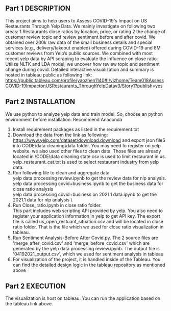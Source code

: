 ## Part 1 DESCRIPTION
 
This project aims to help users to Assess COVID-19's Impact on US Restaurants Through Yelp Data.
We mainly investigate on following two areas: 
1.Restaurants close ratios by location, price, or rating 
2 the change of customer review topic and review sentiment before and after covid.
We obtained over 200k raw data of the small business details and special services (e.g., delivery/takeout enabled) offered during COVID-19 and 8M customer reviews from Yelp’s public sources. 
We combined with most recent yelp data by API scraping to evaluate the influence on close ratio. 
Utilize NLTK and LDA model, we uncover how review topic and sentiment change during covid.
Detailed interactive visualization and summary is hosted in tableau public as following link:
https://public.tableau.com/profile/yaozhen1140#!/vizhome/Team018AssessCOVID-19ImpactonUSRestaurants_ThroughYelpDatav3/Story1?publish=yes 
   

## Part 2 INSTALLATION

We use python to analyze yelp data and train model. So, choose an python environment before installation. Recommend Anaconda 
1. Install requirement packages as listed in the requirement.txt
2. Download the data from the link as following: https://www.yelp.com/dataset/download.download and export json fileS  into CODE\\data cleaning\\data folder. You may need to register on yelp website. we also used other files to clean data. Those files are already located in \\CODE\\data cleaning state.csv is used to limit restaurant in us. yelp_restaurant_cat.txt is used to select restaurant industry from yelp data.
3. Run following file to clean and aggregate data \
	yelp data processing review.ipynb to get the review data for nlp analysis. \
        yelp data processing covid+business.ipynb to get the business data for close ratio analysis \
        yelp data processing covid+business on 2021.1 data.ipynb  to get the 2021.1 data for nlp analysis \
4. Run Close_ratio.ipynb in close ratio folder. \
This part includes web scripting API provided by yelp. You also need to register your application information in yelp to get API key. The export file is called us_open_restuant_situation.csv and will be located in close ratio folder. That is the file which we used for close ratio visualization in tableau. 
5. Run Sentiment Analysis-Before After Covid.py. The 2 source files are 'merge_after_covid.csv' and 'merge_before_covid.csv' which are generated by the yelp data processing review.ipynb. The output file is '04192021_output.csv', which we used for sentiment analysis in tableau
6. For visualization of the project, it is handled inside of the Tableau. You can find the detailed design logic in the tableau repository as mentioned above
    
    
## Part 2 EXECUTION
The visualization is host on tableau. You can run the application based on the tableau link above.
